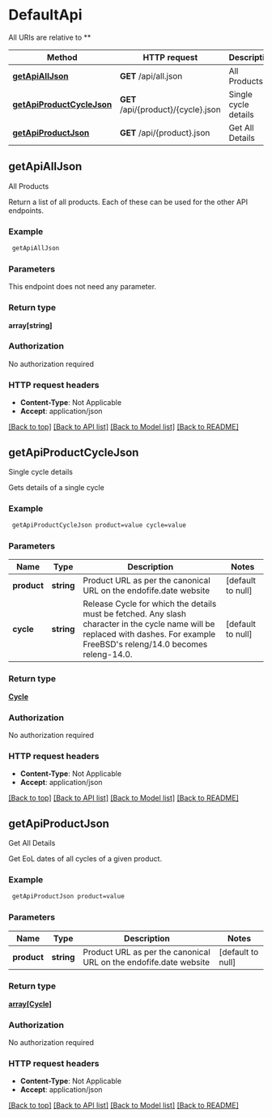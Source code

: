 # DefaultApi

All URIs are relative to **

Method | HTTP request | Description
------------- | ------------- | -------------
[**getApiAllJson**](DefaultApi.md#getApiAllJson) | **GET** /api/all.json | All Products
[**getApiProductCycleJson**](DefaultApi.md#getApiProductCycleJson) | **GET** /api/{product}/{cycle}.json | Single cycle details
[**getApiProductJson**](DefaultApi.md#getApiProductJson) | **GET** /api/{product}.json | Get All Details



## getApiAllJson

All Products

Return a list of all products. Each of these can be used for the other API endpoints.

### Example

```bash
 getApiAllJson
```

### Parameters

This endpoint does not need any parameter.

### Return type

**array[string]**

### Authorization

No authorization required

### HTTP request headers

- **Content-Type**: Not Applicable
- **Accept**: application/json

[[Back to top]](#) [[Back to API list]](../README.md#documentation-for-api-endpoints) [[Back to Model list]](../README.md#documentation-for-models) [[Back to README]](../README.md)


## getApiProductCycleJson

Single cycle details

Gets details of a single cycle

### Example

```bash
 getApiProductCycleJson product=value cycle=value
```

### Parameters


Name | Type | Description  | Notes
------------- | ------------- | ------------- | -------------
 **product** | **string** | Product URL as per the canonical URL on the endofife.date website | [default to null]
 **cycle** | **string** | Release Cycle for which the details must be fetched. Any slash character in the cycle name will be replaced with dashes. For example FreeBSD's releng/14.0 becomes releng-14.0. | [default to null]

### Return type

[**Cycle**](Cycle.md)

### Authorization

No authorization required

### HTTP request headers

- **Content-Type**: Not Applicable
- **Accept**: application/json

[[Back to top]](#) [[Back to API list]](../README.md#documentation-for-api-endpoints) [[Back to Model list]](../README.md#documentation-for-models) [[Back to README]](../README.md)


## getApiProductJson

Get All Details

Get EoL dates of all cycles of a given product.

### Example

```bash
 getApiProductJson product=value
```

### Parameters


Name | Type | Description  | Notes
------------- | ------------- | ------------- | -------------
 **product** | **string** | Product URL as per the canonical URL on the endofife.date website | [default to null]

### Return type

[**array[Cycle]**](Cycle.md)

### Authorization

No authorization required

### HTTP request headers

- **Content-Type**: Not Applicable
- **Accept**: application/json

[[Back to top]](#) [[Back to API list]](../README.md#documentation-for-api-endpoints) [[Back to Model list]](../README.md#documentation-for-models) [[Back to README]](../README.md)

